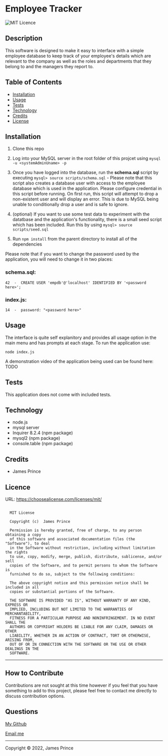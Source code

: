 
# Employee Tracker

![MIT Licence](https://img.shields.io/badge/licence-MIT-green?style=flat)

## Description

This software is designed to make it easy to interface with a simple employee database to keep track of your employee's details which are relevant to the company as well as the roles and departments that they belong to and the managers they report to.

## Table of Contents 

- [Installation](#installation)
- [Usage](#usage)
- [Tests](#tests)
- [Technology](#technology)
- [Credits](#credits)
- [License](#licence)

## Installation

1. Clone this repo

2. Log into your MySQL server in the root folder of this projcet using `mysql -u <systemAdminUname> -p`

3. Once you have logged into the database, run the **schema.sql** script by executing `mysql> source scripts/schema.sql` - Please note that this script also creates a database user with access to the employee database which is used in the application. Please configure credential in this script before running. On first run, this script will attempt to drop a non-existent user and will display an error. This is due to MySQL being unable to conditionally drop a user and  is safe to ignore.

4. (optional) If you want to use some test data to experiment with the datatbase and the application's functionality, there is a small seed script which has been included. Run this by using `mysql> source scripts/seed.sql`

5. Run `npm install` from the parent directory to install all of the dependencies

Please note that if you want to change the password used by the application, you will need to change it in two places: 

### schema.sql:
```
42  -  CREATE USER 'empdb'@'localhost' IDENTIFIED BY '<password here>'; 
```

### index.js:
```
14  -  password: "<password here>"
```

## Usage

The interface is quite self explanitory and provides all usage option in the main menu and has prompts at each stage. To run the application use: 

```
node index.js
```

A demonstration video of the application being used can be found here: TODO

## Tests

This application does not come with included tests.

## Technology

- node.js
- mysql server
- Inquirer 8.2.4 (npm package)
- mysql2 (npm package)
- console.table (npm package)


## Credits

- James Prince



## Licence

URL: https://choosealicense.com/licenses/mit/

```

  MIT License

  Copyright (c)  James Prince
  
  Permission is hereby granted, free of charge, to any person obtaining a copy
  of this software and associated documentation files (the "Software"), to deal
  in the Software without restriction, including without limitation the rights
  to use, copy, modify, merge, publish, distribute, sublicense, and/or sell
  copies of the Software, and to permit persons to whom the Software is
  furnished to do so, subject to the following conditions:
  
  The above copyright notice and this permission notice shall be included in all
  copies or substantial portions of the Software.
  
  THE SOFTWARE IS PROVIDED "AS IS", WITHOUT WARRANTY OF ANY KIND, EXPRESS OR
  IMPLIED, INCLUDING BUT NOT LIMITED TO THE WARRANTIES OF MERCHANTABILITY,
  FITNESS FOR A PARTICULAR PURPOSE AND NONINFRINGEMENT. IN NO EVENT SHALL THE
  AUTHORS OR COPYRIGHT HOLDERS BE LIABLE FOR ANY CLAIM, DAMAGES OR OTHER
  LIABILITY, WHETHER IN AN ACTION OF CONTRACT, TORT OR OTHERWISE, ARISING FROM,
  OUT OF OR IN CONNECTION WITH THE SOFTWARE OR THE USE OR OTHER DEALINGS IN THE
  SOFTWARE.
```

  

---

## How to Contribute

Contributions are not sought at this time however if you feel that you have something to add to this project, please feel free to contact me directly to discuss contribution options. 

## Questions

[My Github](https://github.com/Auralise)

[Email me](mailto:james.prince1@gmail.com)

---

Copyright &copy; 2022, James Prince

